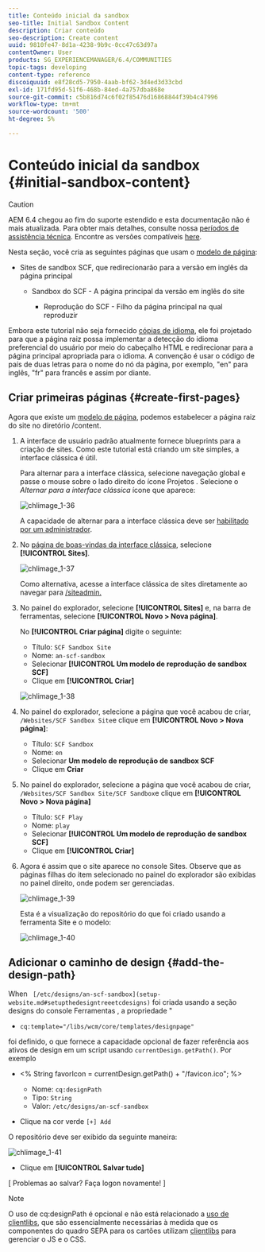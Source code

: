 ```yaml
---
title: Conteúdo inicial da sandbox
seo-title: Initial Sandbox Content
description: Criar conteúdo
seo-description: Create content
uuid: 9810fe47-8d1a-4238-9b9c-0cc47c63d97a
contentOwner: User
products: SG_EXPERIENCEMANAGER/6.4/COMMUNITIES
topic-tags: developing
content-type: reference
discoiquuid: e8f28cd5-7950-4aab-bf62-3d4ed3d33cbd
exl-id: 171fd95d-51f6-468b-84ed-4a757dba868e
source-git-commit: c5b816d74c6f02f85476d16868844f39b4c47996
workflow-type: tm+mt
source-wordcount: '500'
ht-degree: 5%

---
```


# Conteúdo inicial da sandbox {#initial-sandbox-content}

>[!CAUTION]
>
>AEM 6.4 chegou ao fim do suporte estendido e esta documentação não é mais atualizada. Para obter mais detalhes, consulte nossa [períodos de assistência técnica](https://helpx.adobe.com/br/support/programs/eol-matrix.html). Encontre as versões compatíveis [here](https://experienceleague.adobe.com/docs/).

Nesta seção, você cria as seguintes páginas que usam o [modelo de página](initial-app.md#createthepagetemplate):

* Sites de sandbox SCF, que redirecionarão para a versão em inglês da página principal

   * Sandbox do SCF - A página principal da versão em inglês do site

      * Reprodução do SCF - Filho da página principal na qual reproduzir

Embora este tutorial não seja fornecido [cópias de idioma](../../help/sites-administering/tc-prep.md), ele foi projetado para que a página raiz possa implementar a detecção do idioma preferencial do usuário por meio do cabeçalho HTML e redirecionar para a página principal apropriada para o idioma. A convenção é usar o código de país de duas letras para o nome do nó da página, por exemplo, &quot;en&quot; para inglês, &quot;fr&quot; para francês e assim por diante.

## Criar primeiras páginas {#create-first-pages}

Agora que existe um [modelo de página](initial-app.md#createthepagetemplate), podemos estabelecer a página raiz do site no diretório /content.

1. A interface de usuário padrão atualmente fornece blueprints para a criação de sites. Como este tutorial está criando um site simples, a interface clássica é útil.

   Para alternar para a interface clássica, selecione navegação global e passe o mouse sobre o lado direito do ícone Projetos . Selecione o *Alternar para a interface clássica* ícone que aparece:

   ![chlimage_1-36](assets/chlimage_1-36.png)

   A capacidade de alternar para a interface clássica deve ser [habilitado por um administrador](../../help/sites-administering/enable-classic-ui.md).

1. No [página de boas-vindas da interface clássica](http://localhost:4502/welcome.html), selecione **[!UICONTROL Sites]**.

   ![chlimage_1-37](assets/chlimage_1-37.png)

   Como alternativa, acesse a interface clássica de sites diretamente ao navegar para [/siteadmin.](http://localhost:4502/siteadmin)

1. No painel do explorador, selecione **[!UICONTROL Sites]** e, na barra de ferramentas, selecione **[!UICONTROL Novo > Nova página]**.

   No **[!UICONTROL Criar página]** digite o seguinte:

   * Título: `SCF Sandbox Site`
   * Nome: `an-scf-sandbox`
   * Selecionar **[!UICONTROL Um modelo de reprodução de sandbox SCF]**
   * Clique em **[!UICONTROL Criar]**

   ![chlimage_1-38](assets/chlimage_1-38.png)

1. No painel do explorador, selecione a página que você acabou de criar, `/Websites/SCF Sandbox Site`e clique em **[!UICONTROL Novo > Nova página]**:

   * Título: `SCF Sandbox`
   * Nome: `en`
   * Selecionar **Um modelo de reprodução de sandbox SCF**
   * Clique em **Criar**

1. No painel do explorador, selecione a página que você acabou de criar, `/Websites/SCF Sandbox Site/SCF Sandbox`e clique em **[!UICONTROL Novo > Nova página]**

   * Título: `SCF Play`
   * Nome: `play`
   * Selecionar **[!UICONTROL Um modelo de reprodução de sandbox SCF]**
   * Clique em **[!UICONTROL Criar]**

1. Agora é assim que o site aparece no console Sites. Observe que as páginas filhas do item selecionado no painel do explorador são exibidas no painel direito, onde podem ser gerenciadas.

   ![chlimage_1-39](assets/chlimage_1-39.png)

   Esta é a visualização do repositório do que foi criado usando a ferramenta Site e o modelo:

   ![chlimage_1-40](assets/chlimage_1-40.png)

## Adicionar o caminho de design {#add-the-design-path}

When ` [/etc/designs/an-scf-sandbox](setup-website.md#setupthedesigntreeetcdesigns)` foi criada usando a seção designs do console Ferramentas , a propriedade &quot;

* `cq:template="/libs/wcm/core/templates/designpage"`

foi definido, o que fornece a capacidade opcional de fazer referência aos ativos de design em um script usando `currentDesign.getPath()`. Por exemplo

* &lt;% String favorIcon = currentDesign.getPath() + &quot;/favicon.ico&quot;; %>


   * Nome: `cq:designPath`
   * Tipo: `String`
   * Valor: `/etc/designs/an-scf-sandbox`

* Clique na cor verde `[+] Add`

O repositório deve ser exibido da seguinte maneira:

![chlimage_1-41](assets/chlimage_1-41.png)

* Clique em **[!UICONTROL Salvar tudo]**

[ Problemas ao salvar? Faça logon novamente! ]

>[!NOTE]
>
>O uso de cq:designPath é opcional e não está relacionado a [uso de clientlibs](develop-app.md#includeclientlibsintemplate), que são essencialmente necessárias à medida que os componentes do quadro SEPA para os cartões utilizam [clientlibs](client-customize.md#clientlibs-for-scf) para gerenciar o JS e o CSS.
